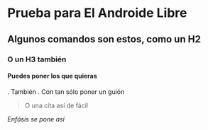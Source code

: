 
# Prueba para El Androide Libre
## Algunos comandos son estos, como un H2
### O un H3 también
#### Puedes poner los que quieras 
. También 
. Con tan sólo poner un guión

> O una cita así de fácil

*Enfásis se pone así*